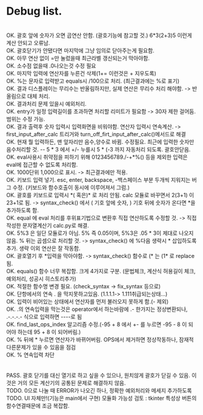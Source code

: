 <h1>Debug list.</h1>
<br>OK. 괄호 앞에 숫자가 오면 곱연산 안함. (괄호기능에 참고할 것.) 6*3(2+3)5 이런게 계산 안되고 오류남.
<br>OK. 괄호닫기가 안됐다면 마지막에 그냥 임의로 닫아주는게 필요함.
<br>OK. 아무 연산 없이 =만 눌렀을때 최근라벨 갱신되는거 막아야함.
<br>OK. 소수점 없을때 .0나오는것 수정 필요
<br>OK. 마지막 입력에 연산자를 누른건 삭제(1+= 이런것은 + 지우도록)
<br>OK. %는 문자로 입력받고 equals시 /100으로 처리. (최근결과에는 %로 표기)
<br>OK. 결과 디스플레이는 무리수는 반올림하지만, 실제 연산은 무리수 처리 해야함.  -> 반올림으로 대체 처리.
<br>OK. 결과처리 문제 있을시 예외처리.
<br>OK. entry가 일정 입력길이를 초과하면 처리할 리미트가 필요함 -> 30자 제한 걸어둠. 범위는 수정 가능.
<br>OK. 결과 출력후 숫자 입력시 입력화면을 비워야함. 연산자 입력시 연속계산. -> first_input_after_calc 트리거와 turn_off_firt_input_after_calc()메서드로 해결
<br>OK. 현재 뭘 입력하든, 맨 앞자리만 음수,양수로 바뀜. 수정필요. 최근에 입력한 숫자만 음수처리할 것. -- 5 * 3 에서 +/- 누를시 5 * (-3 까지 자동처리 되도록. 괄호안닫음.
<br>OK. eval사용시 취약점을 피하기 위해 0123456789./-+*%() 등을 제외한 입력은 eval에 접근할 수 없도록 처리함.
<br>OK. 1000단위 1,000으로 표시. -> 최근결과에만 적용.
<br>OK. 키보드 입력 넣기. esc, enter, backspace, -백스페이스 부분 두개씩 지워지는 버그 수정. (키보드와 함수호출이 동시에 이루어져서 그럼.)
<br>OK. 괄호를 키보드로 입력시 *( 혹은)* 로 처리 안됨.  calc 모듈로 바꾸면서 2(3+1) 이 23+1로 됨.
    -> syntax_check() 에서 ( 기호 앞에 숫자, ) 기호 뒤에 숫자가 온다면 *을 추가하도록 함.
<br>OK. equal 에 eval 처리를 후위표기법으로 변환후 직접 연산하도록 수정할 것. -> 직접 작성한 문자열계산기 calc.py로 해결.
<br>OK. 5%3 은 일단 모듈로가 아님. 5% 즉 0.05이며, 5%3은 .05 * 3이 제대로 나오지 않음. % 뒤는 곱셈으로 처리할 것. -> syntax_check() 에 %다음 생략시 * 삽입하도록 추가. 생략 이외 연산은 잘 작동함.
<br>OK. 괄호열기 후 *입력을 막아야함. -> syntax_check() 함수로 (* 는 (1* 로 replace 됨.
<br>OK. equals() 함수 너무 복잡함. 크게 4가지로 구분. (문법체크, 계산식 허용길이 체크, 예외처리, 성공시 히스토리추가)
<br>OK. 적절한 함수명 변경 필요. (check_syntax -> fix_syntax 등으로)
<br>OK. 단항에서의 연속 . 을 막지못하고있음. (1.1.1.1-> 1.111취급되는상태...)
<br>OK. 입력이 비어있는 상태에서 연산자를 먼저 불러오지 못하게 함.(- 제외)
<br>OK. .의 연속입력을 막는것은 operator에서 하는바람에 .- 한가지는 정상변환되나, .-.-.-.- 식으로 입력하면 ----로 됨
<br>OK. find_last_ops_index 알고리즘 수정.(-95 + 8 에서 +- 를 누르면 -95 - 8 이 되어야 하는데 95 + 8 이 되어버림.)
<br>OK. % 뒤에 * 누르면 연산자가 바뀌어버림. OPS에서 제거하면 정상작동하나, 잠재적 다른문제가 있을 수 있음을 점검
<br>OK. % 연속입력 차단
<br>
<br>
<br>PASS. 괄호 닫기를 대신 열기로 하고 싶을 수 있으나, 원치않게 괄호가 닫길 수 있음. 이것은 거의 모든 계산기의 공통된 문제로 해결하지 않음.
<br>TODO. 0으로 나눌 때 ERROR가 나오긴 하나, 정확한 예외처리와 메세지 추가하도록 
<br>TODO. UI 자체만!(기능은 main에서 구현) 모듈화 가능성 검토   : tkinter 특성상 버튼의 함수연결때문에 조금 복잡함.
